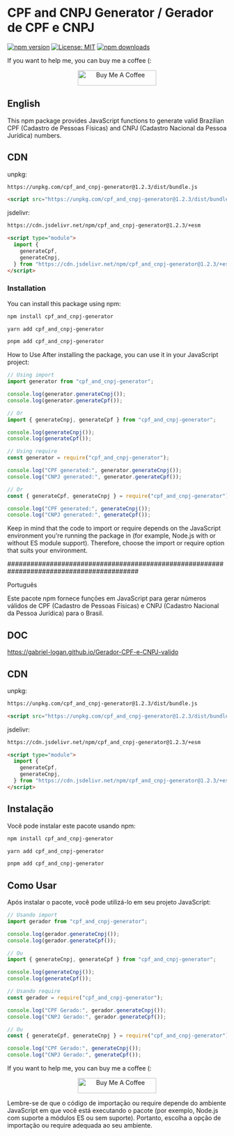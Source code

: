 # CPF and CNPJ Generator / Gerador de CPF e CNPJ

[![npm version](https://badge.fury.io/js/cpf_and_cnpj-generator.svg?refresh=5)](https://badge.fury.io/js/cpf_and_cnpj-generator)
[![License: MIT](https://img.shields.io/badge/License-MIT-yellow.svg)](https://opensource.org/licenses/MIT)
[![npm downloads](https://img.shields.io/npm/dm/cpf_and_cnpj-generator.svg?style=flat-square)](https://npm-stat.com/charts.html?package=cpf_and_cnpj-generator)

If you want to help me, you can buy me a coffee (:

<p align="center">
	<a href="https://www.buymeacoffee.com/gabriellogan" target="_blank">
		<img src="https://cdn.buymeacoffee.com/buttons/v2/default-yellow.png" alt="Buy Me A Coffee" style="height: 35px !important;width: 180px !important;" >
	</a>
</p>

## English

This npm package provides JavaScript functions to generate valid Brazilian CPF (Cadastro de Pessoas Físicas) and CNPJ (Cadastro Nacional da Pessoa Jurídica) numbers.

## CDN

unpkg:

```bash
https://unpkg.com/cpf_and_cnpj-generator@1.2.3/dist/bundle.js
```

```html
<script src="https://unpkg.com/cpf_and_cnpj-generator@1.2.3/dist/bundle.js"></script>
```

jsdelivr:

```bash
https://cdn.jsdelivr.net/npm/cpf_and_cnpj-generator@1.2.3/+esm
```

```html
<script type="module">
  import {
    generateCpf,
    generateCnpj,
  } from "https://cdn.jsdelivr.net/npm/cpf_and_cnpj-generator@1.2.3/+esm";
</script>
```

### Installation

You can install this package using npm:

```bash
npm install cpf_and_cnpj-generator
```

```bash
yarn add cpf_and_cnpj-generator
```

```bash
pnpm add cpf_and_cnpj-generator
```

How to Use
After installing the package, you can use it in your JavaScript project:

```javascript
// Using import
import generator from "cpf_and_cnpj-generator";

console.log(generator.generateCnpj());
console.log(generator.generateCpf());

// Or
import { generateCnpj, generateCpf } from "cpf_and_cnpj-generator";

console.log(generateCnpj());
console.log(generateCpf());

// Using require
const generator = require("cpf_and_cnpj-generator");

console.log("CPF generated:", generator.generateCnpj());
console.log("CNPJ generated:", generator.generateCpf());

// Or
const { generateCpf, generateCnpj } = require("cpf_and_cnpj-generator");

console.log("CPF generated:", generateCnpj());
console.log("CNPJ generated:", generateCpf());
```

Keep in mind that the code to import or require depends on the JavaScript environment you're running the package in (for example, Node.js with or without ES module support). Therefore, choose the import or require option that suits your environment.

##########################################################################################

Português

Este pacote npm fornece funções em JavaScript para gerar números válidos de CPF (Cadastro de Pessoas Físicas) e CNPJ (Cadastro Nacional da Pessoa Jurídica) para o Brasil.

## DOC

https://gabriel-logan.github.io/Gerador-CPF-e-CNPJ-valido

## CDN

unpkg:

```bash
https://unpkg.com/cpf_and_cnpj-generator@1.2.3/dist/bundle.js
```

```html
<script src="https://unpkg.com/cpf_and_cnpj-generator@1.2.3/dist/bundle.js"></script>
```

jsdelivr:

```bash
https://cdn.jsdelivr.net/npm/cpf_and_cnpj-generator@1.2.3/+esm
```

```html
<script type="module">
  import {
    generateCpf,
    generateCnpj,
  } from "https://cdn.jsdelivr.net/npm/cpf_and_cnpj-generator@1.2.3/+esm";
</script>
```

## Instalação

Você pode instalar este pacote usando npm:

```bash
npm install cpf_and_cnpj-generator
```

```bash
yarn add cpf_and_cnpj-generator
```

```bash
pnpm add cpf_and_cnpj-generator
```

## Como Usar

Após instalar o pacote, você pode utilizá-lo em seu projeto JavaScript:

```javascript
// Usando import
import gerador from "cpf_and_cnpj-generator";

console.log(gerador.generateCnpj());
console.log(gerador.generateCpf());

// Ou
import { generateCnpj, generateCpf } from "cpf_and_cnpj-generator";

console.log(generateCnpj());
console.log(generateCpf());

// Usando require
const gerador = require("cpf_and_cnpj-generator");

console.log("CPF Gerado:", gerador.generateCnpj());
console.log("CNPJ Gerado:", gerador.generateCpf());

// Ou
const { generateCpf, generateCnpj } = require("cpf_and_cnpj-generator");

console.log("CPF Gerado:", generateCnpj());
console.log("CNPJ Gerado:", generateCpf());
```

If you want to help me, you can buy me a coffee (:

<p align="center">
	<a href="https://www.buymeacoffee.com/gabriellogan" target="_blank">
		<img src="https://cdn.buymeacoffee.com/buttons/v2/default-yellow.png" alt="Buy Me A Coffee" style="height: 35px !important;width: 180px !important;" >
	</a>
</p>

Lembre-se de que o código de importação ou require depende do ambiente JavaScript em que você está executando o pacote (por exemplo, Node.js com suporte a módulos ES ou sem suporte). Portanto, escolha a opção de importação ou require adequada ao seu ambiente.
